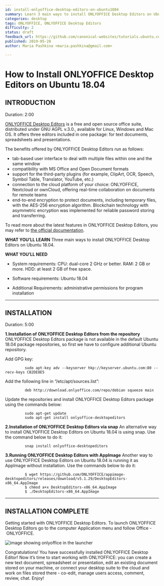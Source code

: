 ```yaml
---
id: install-onlyoffice-desktop-editors-on-ubuntu1804
summary: Learn 3 main ways to install ONLYOFFICE Desktop Editors on Ubuntu 18.04
categories: desktop
tags: ONLYOFFICE, ONLYOFFICE Desktop Editors
difficulty: 2
status: draft
feedback_url: https://github.com/canonical-websites/tutorials.ubuntu.com/issues
published: 2019-05-28
author: Maria Pashkina <maria.pashkina@gmail.com>

---
```


# How to Install ONLYOFFICE Desktop Editors on Ubuntu 18.04

## INTRODUCTION
Duration: 2:00

[ONLYOFFICE Desktop Editors](https://www.onlyoffice.com/en/apps.aspx) is a free and open source office suite, distributed under GNU AGPL v.3.0., available for Linux, Windows and Mac OS. It offers three editors included in one package: for text documents, spreadsheets and presentations.

The benefits offered by ONLYOFFICE Desktop Editors run as follows:
* tab-based user interface to deal with multiple files within one and the same window
* compatibility with MS Office and Open Document formats
* support for the third-party plugins (for example, ClipArt, OCR, Speech, Symbol Table, Translator, YouTube, etc.)
* connection to the cloud platform of your choice: ONLYOFFICE, Nextcloud or ownCloud, offering real-time collaboration on documents for remote teams
* end-to-end encryption to protect documents, including temporary files, with the AES-256 encryption algorithm. Blockchain technology with asymmetric encryption was implemented for reliable password storing and transferring.

To read more about the latest features in ONLYOFFICE Desktop Editors, you may refer to [the official documentation](https://helpcenter.onlyoffice.com/desktop/documents/allplatforms/desktop-editors-changelog.aspx).

**WHAT YOU’LL LEARN**
Three main ways to install ONLYOFFICE Desktop Editors on Ubuntu 18.04.

**WHAT YOU’LL NEED**
* System requirements:
CPU: dual-core 2 GHz or better.
RAM: 2 GB or more.
HDD: at least 2 GB of free space.

* Software requirements: Ubuntu 18.04
* Additional Requirements: administrative permissions for program installation

---
## INSTALLATION
Duration: 5:00

**1.Installation of ONLYOFFICE Desktop Editors from the repository**
ONLYOFFICE Desktop Editors package is not available in the default Ubuntu 18.04 package repositories, so first we have to configure additional Ubuntu repository.

Add GPG key:

             sudo apt-key adv --keyserver hkp://keyserver.ubuntu.com:80 --recv-keys CB2DE8E5

Add the following line in “/etc/apt/sources.list”:

             deb http://download.onlyoffice.com/repo/debian squeeze main

Update the repositories and install ONLYOFFICE Desktop Editors package using the commands below:

             sudo apt-get update
             sudo apt-get install onlyoffice-desktopeditors

**2.Installation of ONLYOFFICE Desktop Editors via snap**
An alternative way to install ONLYOFFICE Desktop Editors  on Ubuntu 18.04 is using snap. Use the command below to do it:

             snap install onlyoffice-desktopeditors

**3.Running ONLYOFFICE Desktop Editors with AppImage**
Another way to use ONLYOFFICE Desktop Editors on Ubuntu 18.04 is running it as AppImage without installation. Use the commands below to do it:

             $ wget https://github.com/ONLYOFFICE/appimage-desktopeditors/releases/download/v5.1.29/DesktopEditors-x86_64.AppImage
             $ chmod a+x DesktopEditors-x86_64.AppImage
             $ ./DesktopEditors-x86_64.AppImage

 ---

## INSTALLATION COMPLETE
Getting started with ONLYOFFICE Desktop Editors.
To launch ONLYOFFICE Desktop Editors go to the computer Application menu and follow Office - ONLYOFFICE.

![image showing onlyoffice in the launcher](https://assets.ubuntu.com/v1/3f36ce11-onlyoffice.png.jpeg)

Congratulations! You have successfully installed ONLYOFFICE Desktop Editor!
Now it’s time to start working with ONLYOFFICE: you can create a new text document, spreadsheet or presentation, edit an existing document stored on your machine, or connect your desktop suite to the cloud and work on files stored there - co-edit, manage users access, comment, review, chat. Enjoy!






